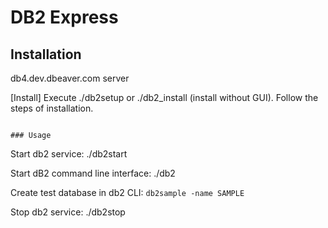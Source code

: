 # DB2 Express

## Installation
db4.dev.dbeaver.com server

[Install]
Execute ./db2setup or ./db2_install (install without GUI).
Follow the steps of installation.
```

### Usage
```
Start db2 service:
./db2start

Start dB2 command line interface:
./db2

Create test database in db2 CLI:
`db2sample -name SAMPLE`

Stop db2 service:
./db2stop
```